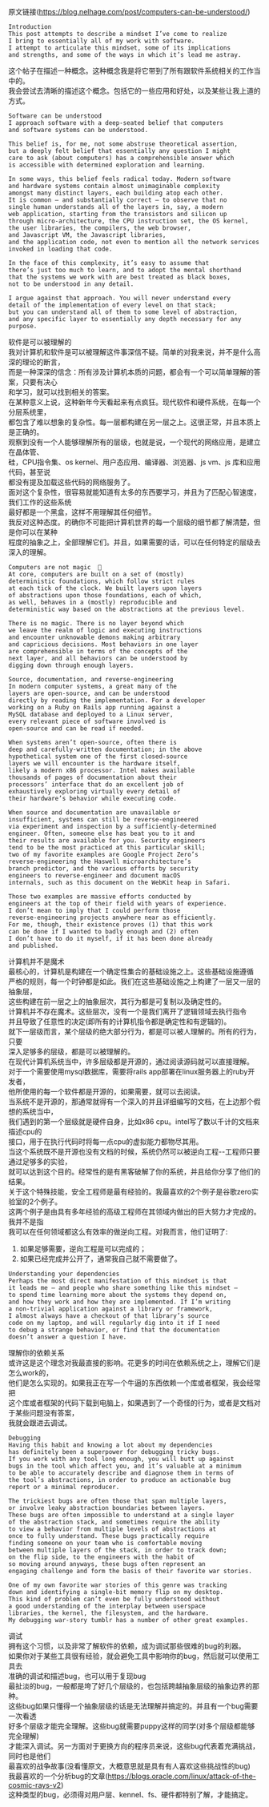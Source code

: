  原文链接(https://blog.nelhage.com/post/computers-can-be-understood/)  

```
Introduction
This post attempts to describe a mindset I’ve come to realize 
I bring to essentially all of my work with software. 
I attempt to articulate this mindset, some of its implications 
and strengths, and some of the ways in which it’s lead me astray.
```
这个帖子在描述一种概念。这种概念我是将它带到了所有跟软件系统相关的工作当中的。  
我会尝试去清晰的描述这个概念。包括它的一些应用和好处，以及某些让我上道的方式。  

```
Software can be understood
I approach software with a deep-seated belief that computers 
and software systems can be understood.

This belief is, for me, not some abstruse theoretical assertion, 
but a deeply felt belief that essentially any question I might 
care to ask (about computers) has a comprehensible answer which 
is accessible with determined exploration and learning.

In some ways, this belief feels radical today. Modern software 
and hardware systems contain almost unimaginable complexity 
amongst many distinct layers, each building atop each other. 
It is common — and substantially correct — to observe that no 
single human understands all of the layers in, say, a modern 
web application, starting from the transistors and silicon up 
through micro-architecture, the CPU instruction set, the OS kernel, 
the user libraries, the compilers, the web browser, 
and Javascript VM, the Javascript libraries, 
and the application code, not even to mention all the network services 
invoked in loading that code.

In the face of this complexity, it’s easy to assume that 
there’s just too much to learn, and to adopt the mental shorthand 
that the systems we work with are best treated as black boxes, 
not to be understood in any detail.

I argue against that approach. You will never understand every 
detail of the implementation of every level on that stack; 
but you can understand all of them to some level of abstraction, 
and any specific layer to essentially any depth necessary for any purpose.
```
软件是可以被理解的  
我对计算机和软件是可以被理解这件事深信不疑。简单的对我来说，并不是什么高深的理论的断言，  
而是一种深深的信念：所有涉及计算机本质的问题，都会有一个可以简单理解的答案，只要有决心  
和学习，就可以找到相关的答案。  
在某种意义上说，这种新年今天看起来有点疯狂。现代软件和硬件系统，在每一个分层系统里，  
都包含了难以想象的复杂性。每一层都构建在另一层之上。这很正常，并且本质上是正确的。  
观察到没有一个人能够理解所有的层级，也就是说，一个现代的网络应用，是建立在晶体管、  
硅，CPU指令集、os kernel、用户态应用、编译器、浏览器、js vm、js 库和应用代码，甚至说  
都没有提及加载这些代码的网络服务了。  
面对这个复杂性，很容易就能知道有太多的东西要学习，并且为了匹配心智速度，我们工作的这些系统  
最好都是一个黑盒，这样不用理解其任何细节。  
我反对这种态度。的确你不可能把计算机世界的每一个层级的细节都了解清楚，但是你可以在某种  
程度的抽象之上，全部理解它们。并且，如果需要的话，可以在任何特定的层级去深入的理解。  

```
Computers are not magic  🔗︎
At core, computers are built on a set of (mostly) 
deterministic foundations, which follow strict rules 
at each tick of the clock. We built layers upon layers 
of abstractions upon those foundations, each of which, 
as well, behaves in a (mostly) reproducible and 
deterministic way based on the abstractions at the previous level.

There is no magic. There is no layer beyond which 
we leave the realm of logic and executing instructions 
and encounter unknowable demons making arbitrary 
and capricious decisions. Most behaviors in one layer 
are comprehensible in terms of the concepts of the 
next layer, and all behaviors can be understood by 
digging down through enough layers.

Source, documentation, and reverse-engineering 
In modern computer systems, a great many of the 
layers are open-source, and can be understood 
directly by reading the implementation. For a developer 
working on a Ruby on Rails app running against a 
MySQL database and deployed to a Linux server, 
every relevant piece of software involved is 
open-source and can be read if needed.

When systems aren’t open-source, often there is 
deep and carefully-written documentation; in the above 
hypothetical system one of the first closed-source 
layers we will encounter is the hardware itself, 
likely a modern x86 processor. Intel makes available 
thousands of pages of documentation about their 
processors’ interface that do an excellent job of 
exhaustively exploring virtually every detail of 
their hardware’s behavior while executing code.

When source and documentation are unavailable or 
insufficient, systems can still be reverse-engineered 
via experiment and inspection by a sufficiently-determined 
engineer. Often, someone else has beat you to it and 
their results are available for you. Security engineers 
tend to be the most practiced at this particular skill; 
two of my favorite examples are Google Project Zero’s 
reverse-engineering the Haswell microarchitecture’s 
branch predictor, and the various efforts by security 
engineers to reverse-engineer and document macOS 
internals, such as this document on the WebKit heap in Safari.

Those two examples are massive efforts conducted by 
engineers at the top of their field with years of experience. 
I don’t mean to imply that I could perform those 
reverse-engineering projects anywhere near as efficiently. 
For me, though, their existence proves (1) that this work 
can be done if I wanted to badly enough and (2) often 
I don’t have to do it myself, if it has been done already 
and published.
```
计算机并不是魔术  
最核心的，计算机是构建在一个确定性集合的基础设施之上。这些基础设施遵循  
严格的规则，每一个时钟都是如此。我们在这些基础设施之上构建了一层又一层的抽象层，  
这些构建在前一层之上的抽象层次，其行为都是可复制以及确定性的。  
计算机并不存在魔术。这些层次，没有一个是我们离开了逻辑领域去执行指令  
并且导致了任意性的决定(即所有的计算机指令都是确定性和有逻辑的)。  
就下一层级而言，某个层级的绝大部分行为，都是可以被人理解的。所有的行为，只要   
深入足够多的层级，都是可以被理解的。  
在现代计算机系统当中，许多层级都是开源的，通过阅读源码就可以直接理解。  
对于一个需要使用mysql数据库，需要将rails app部署在linux服务器上的ruby开发者，  
他所使用的每一个软件都是开源的，如果需要，就可以去阅读。  
当系统不是开源的，那通常就得有一个深入的并且详细编写的文档，在上边那个假想的系统当中，  
我们遇到的第一个层级就是硬件自身，比如x86 cpu。intel写了数以千计的文档来描述cpu的   
接口，用于在执行代码时将每一点cpu的虚拟能力都物尽其用。   
当这个系统既不是开源也没有文档的时候，系统仍然可以被逆向工程--工程师只要通过足够多的实验，  
就可以达到这个目的。经常性的是有黑客破解了你的系统，并且给你分享了他们的结果。  
关于这个特殊技能，安全工程师是最有经验的。我最喜欢的2个例子是谷歌zero实验室的2个例子。  
这两个例子是由具有多年经验的高级工程师在其领域内做出的巨大努力才完成的。我并不是指   
我可以在任何领域都这么有效率的做逆向工程。对我而言，他们证明了:   
1. 如果足够需要，逆向工程是可以完成的；  
2. 如果已经完成并公开了，通常我自己就不需要做了。  

```
Understanding your dependencies 
Perhaps the most direct manifestation of this mindset is that 
it leads me — and people who share something like this mindset — 
to spend time learning more about the systems they depend on, 
and how they work and how they are implemented. If I’m writing 
a non-trivial application against a library or framework, 
I almost always have a checkout of that library’s source 
code on my laptop, and will regularly dig into it if I need 
to debug a strange behavior, or find that the documentation 
doesn’t answer a question I have.
```
理解你的依赖关系  
或许这是这个理念对我最直接的影响。花更多的时间在依赖系统之上，理解它们是怎么work的，  
他们是怎么实现的。如果我正在写一个牛逼的东西依赖一个库或者框架，我会经常把  
这个库或者框架的代码下载到电脑上，如果遇到了一个奇怪的行为，或者是文档对于某些问题没有答案，  
我就会跟进去调试。  

```
Debugging
Having this habit and knowing a lot about my dependencies 
has definitely been a superpower for debugging tricky bugs. 
If you work with any tool long enough, you will butt up against 
bugs in the tool which affect you, and it’s valuable at a minimum 
to be able to accurately describe and diagnose them in terms of 
the tool’s abstractions, in order to produce an actionable bug 
report or a minimal reproducer.

The trickiest bugs are often those that span multiple layers, 
or involve leaky abstraction boundaries between layers. 
These bugs are often impossible to understand at a single layer 
of the abstraction stack, and sometimes require the ability 
to view a behavior from multiple levels of abstractions at 
once to fully understand. These bugs practically require 
finding someone on your team who is comfortable moving 
between multiple layers of the stack, in order to track down; 
on the flip side, to the engineers with the habit of 
so moving around anyways, these bugs often represent an 
engaging challenge and form the basis of their favorite war stories.

One of my own favorite war stories of this genre was tracking 
down and identifying a single-bit memory flip on my desktop. 
This kind of problem can’t even be fully understood without 
a good understanding of the interplay between userspace 
libraries, the kernel, the filesystem, and the hardware. 
My debugging war-story tumblr has a number of other great examples.
```
调试   
拥有这个习惯，以及非常了解软件的依赖，成为调试那些很难的bug的利器。  
如果你对于某些工具很有经验，就会避免工具中影响你的bug，然后就可以使用工具去  
准确的调试和描述bug，也可以用于复现bug  
最扯淡的bug，一般都是垮了好几个层级的，也包括跨越抽象层级的抽象边界的那种。  
这些bug如果只懂得一个抽象层级的话是无法理解并搞定的。并且有一个bug需要一次看透   
好多个层级才能完全理解。这些bug就需要puppy这样的同学(对多个层级都能够完全理解)    
才能深入调试。另一方面对于更换方向的程序员来说，这些bug代表着充满挑战，同时也是他们  
最喜欢的战争故事(没看懂原文，大概意思就是具有有人喜欢这些挑战性的bug)  
我最喜欢的一个分析bug的文章(https://blogs.oracle.com/linux/attack-of-the-cosmic-rays-v2)  
这种类型的bug，必须得对用户层、kennel、fs、硬件都特别了解，才能搞定。